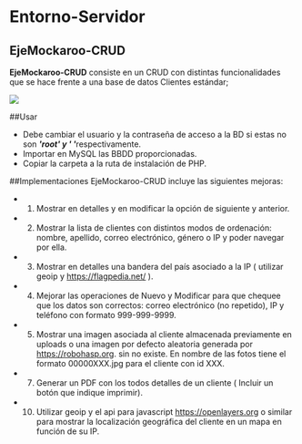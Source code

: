 # Entorno-Servidor

## EjeMockaroo-CRUD

**EjeMockaroo-CRUD** consiste en un CRUD con distintas funcionalidades que se hace frente a una base de datos Clientes estándar;

![](https://i0.wp.com/www.unica360.com/wp-content/uploads/base_datos_clientes_marketing_analisis_comp.jpg)

##Usar
- Debe cambiar el usuario y la contraseña de acceso a la BD si estas no son
<b><i>'root' y  ' '</b></i>respectivamente.
- Importar en MySQL las BBDD proporcionadas.
- Copiar la carpeta a la ruta de instalación de PHP.


##Implementaciones
EjeMockaroo-CRUD incluye las siguientes mejoras:
- 1. Mostrar en detalles y en modificar la opción de siguiente y anterior.

- 2. Mostrar la lista de clientes con distintos modos de ordenación: nombre, apellido, correo electrónico, género o IP y poder navegar por ella.

- 3. Mostrar en detalles una bandera del país asociado a la IP ( utilizar geoip y
https://flagpedia.net/ ).

- 4. Mejorar las operaciones de Nuevo y Modificar para que chequee que los datos son
correctos: correo electrónico (no repetido), IP y teléfono con formato 999-999-9999.

- 5. Mostrar una imagen asociada al cliente almacenada previamente en uploads o una imagen por defecto aleatoria generada por https://robohasp.org. sin no existe. En nombre de las fotos tiene el formato 00000XXX.jpg para el cliente con id XXX.

- 7. Generar un PDF con los todos detalles de un cliente ( Incluir un botón que indique imprimir).

- 10. Utilizar geoip y el api para javascript https://openlayers.org o similar para mostrar la localización geográfica del cliente en un mapa en función de su IP.

